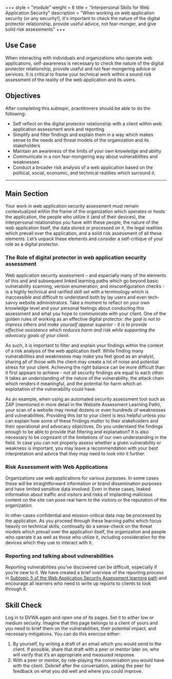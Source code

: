 +++
style = "module"
weight = 6
title = "Interpersonal Skills for Web Application Security"
description = "When working on web application security (or any security!), it's important to check the nature of the digital protector relationship, provide useful advice, not fear-monger, and give solid risk assessments"
+++

## Use Case

When interacting with individuals and organizations who operate web applications, self-awareness is necessary to check the nature of the digital protector relationship, provide useful and not fear-mongering advice or services. It is critical to frame your technical work within a sound risk assessment of the reality of the web application and its users.

## Objectives

After completing this subtopic, practitioners should be able to do the following:

- Self reflect on the digital protector relationship with a client within web application assessment work and reporting
- Simplify and filter findings and explain them in a way which makes sense to the needs and threat models of the organization and its stakeholders
- Maintain an awareness of the limits of your own knowledge and ability
- Communicate in a non fear-mongering way about vulnerabilities and weaknesses
- Conduct a broader risk analysis of a web application based on the political, social, economic, and technical realities which surround it.

---
## Main Section
Your work in web application security assessment must remain contextualized within the frame of the organization which operates or hosts the application, the people who utilize it (and of their devices), the interpersonal relationships you have with these people, the nature of the web application itself, the data stored or processed on it, the legal realities which prevail over the application, and a solid risk assessment of all these elements. Let’s unpack these elements and consider a self-critique of your role as a digital protector.

### The Role of digital protector in web application security assessment

Web application security assessment – and especially many of the elements of this and and subsequent linked learning paths which go beyond basic vulnerability scanning, version enumeration, and misconfiguration checks - is a highly technical and rarified skill set with a terminology which is inaccessible and difficult to understand both by lay users and even tech-savvy website administrators. Take a moment to reflect on your own knowledge level and your personal feelings about conducting this assessment and what you hope to communicate with your client. One of the golden rules of working as an effective digital protector: _the goal is not to impress others and make yourself appear superior - it is to provide effective assistance which reduces harm and risk while supporting the advocacy goals of your client_.

As such, it is important to filter and explain your findings within the context of a risk analysis of the web application itself. While finding many vulnerabilities and weaknesses may make you feel good as an analyst, sharing all of those with the client may create a lot of noise and potential stress for your client. Achieving the right balance can be more difficult than it first appears to achieve - not all security findings are equal to each other. It takes an understanding of the nature of the vulnerability, the attack chain which renders it meaningful, and the potential for harm which an exploitation of the vulnerability could have.

As an example, when using an automated security assessment tool such as ZAP (mentioned in more detail in the Website Assessment Learning Path), your scan of a website may reveal dozens or even hundreds of weaknesses and vulnerabilities. Providing this list to your client is less helpful unless you can explain how some of these findings _matter_ to their stakeholders and their operational and advocacy objectives. Do you understand the findings enough to be able to provide that filtering and explanation? It is also necessary to be cognizant of the limitations of our own understanding in the field. In case you can not properly assess whether a given vulnerability or weakness is important, you may leave a recommendation with your best interpretation and advice that they may need to look into it further.

### Risk Assessment with Web Applications

Organizations use web applications for various purposes. In some cases these will be straightforward information or brand dissemination purposes and have limited sensitive data involved. Even in these cases, leaked information about traffic and visitors and risks of implanting malicious content on the site can pose real harm to the visitors or the reputation of the organization.

In other cases confidential and mission-critical data may be processed by the application. As you proceed through these learning paths which focus heavily on technical skills, continually do a sense-check on the threat models which prevail over the application itself, the organization and people who operate it as well as those who utilize it, including consideration for the devices which they use to interact with it.

### Reporting and talking about vulnerabilities

Reporting vulnerabilities you’ve discovered can be difficult, especially if you’re new to it. We have created a brief overview of the reporting process in [Subtopic 5 of the Web Application Security Assessment learning path](https://docs.google.com/document/d/19v34droskAFgkp_qqcwiQLpc1hI1W-FjzHNV2QRBsaA/edit#heading=h.3b8ncrmhhmwt) and encourage all learners who need to write up reports to clients to look through it.

## Skill Check

Log in to DVWA again and open one of its pages. Set it to either low or medium security. Imagine that this page belongs to a client of yours and you need to brief them on the vulnerabilities, their potential impact, and necessary mitigations. You can do this exercise either:

1. By yourself, by writing a draft of an email which you would send to the client. If possible, share that draft with a peer or mentor later on, who will verify that it’s an appropriate and measured response.
2. With a peer or mentor, by role-playing the conversation you would have with the client. Debrief after the conversation, asking the peer for feedback on what you did well and where you could improve.
